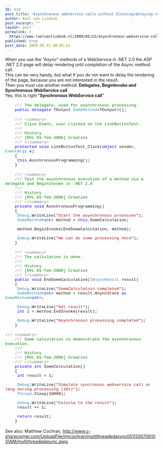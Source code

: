 ```yaml
---
ID: 418
post_title: 'Asynchronous webservice calls without blocking/delaying rendering in ASP .NET 2.0 C#'
author: Roel van Lisdonk
post_excerpt: ""
layout: post
permalink: >
  https://www.roelvanlisdonk.nl/2009/05/22/asynchronous-webservice-calls-without-blockingdelaying-rendering-in-asp-net-20-c/
published: true
post_date: 2009-05-22 08:03:23
---
```

<div class="padten">   <div class="ms-inputuserfield padfive seventyp">     <div>       <div class="ExternalClassCD0F62B006694C229EAAEEAB4524F6CF">         <p>When you use the &quot;Async&quot; methods of a WebService in .NET 2.0 the ASP .NET 2.0 page will delay rendering until completion of the Async method call.           <br />This can be very handy, but what if you do not want to delay the rendering of the page, because you are not interested in the result.            <br />Then you must use another method: <strong>Delegates, BeginInvoke and Synchronous WebService call</strong>            <br />Yes, this is right &quot;<strong>Synchronous WebService call</strong>&quot;            <br />            <br /><span style="font-family: courier new; font-size: 10pt">&#160;&#160;&#160; <span style="color: gray">///</span><span style="color: green"> The delegate, used for asynchronous processing.</span></span>            <br /><span style="font-family: courier new; font-size: 10pt"><span style="color: blue">&#160;&#160;&#160; public</span> <span style="color: blue">delegate</span> TOutput <span style="color: #2b91af">SomeMethod</span>&lt;TOutput&gt;();</span>            <br />            <br /><span style="font-family: courier new; font-size: 10pt"><span style="color: gray">&#160;&#160;&#160; ///</span><span style="color: green"> </span><span style="color: gray">&lt;summary&gt;</span><span style="color: green">               <br /></span>&#160;&#160;&#160; <span style="color: gray">///</span><span style="color: green"> Click Event, user clicked on the LinkButtonTest.               <br /></span>&#160;&#160;&#160; <span style="color: gray">///</span><span style="color: green">                <br /></span>&#160;&#160;&#160; <span style="color: gray">///</span><span style="color: green"> History               <br /></span>&#160;&#160;&#160; <span style="color: gray">///</span><span style="color: green"> [RVL 01-feb-2008] Creation               <br /></span>&#160;&#160;&#160; <span style="color: gray">///</span><span style="color: green"> </span><span style="color: gray">&lt;/summary&gt;               <br /></span>&#160;&#160;&#160; <span style="color: blue">protected</span> <span style="color: blue">void</span> LinkButtonTest_Click(<span style="color: blue">object</span> sender, <span style="color: #2b91af">EventArgs</span> e)              <br />&#160;&#160;&#160; {              <br />&#160;&#160;&#160;&#160; <span style="color: blue">this</span>.AsnchronousProgramming();              <br />&#160;&#160;&#160; }</span>            <br />            <br /><span style="font-family: courier new; font-size: 10pt">&#160;&#160;&#160; <span style="color: gray">///</span><span style="color: green"> </span><span style="color: gray">&lt;summary&gt;               <br /></span>&#160;&#160;&#160; <span style="color: gray">///</span><span style="color: green"> Test the asynchronous execution of a method via a delegate and BeginInvoke in .NET 2.0               <br /></span>&#160;&#160;&#160; <span style="color: gray">///               <br /></span>&#160;&#160;&#160; <span style="color: gray">///</span><span style="color: green"> History               <br /></span>&#160;&#160;&#160; <span style="color: gray">///</span><span style="color: green"> [RVL 01-feb-2008] Creation               <br /></span>&#160;&#160;&#160; <span style="color: gray">///</span><span style="color: green"> </span><span style="color: gray">&lt;/summary&gt;               <br /></span>&#160;&#160;&#160; <span style="color: blue">private</span> <span style="color: blue">void</span> AsnchronousProgramming()              <br />&#160;&#160;&#160; {              <br />&#160;&#160;&#160;&#160; <span style="color: #2b91af">Debug</span>.WriteLine(<span style="color: #a31515">&quot;Start the asynchronous processen&quot;</span>);              <br />&#160;&#160;&#160;&#160; <span style="color: #2b91af">SomeMethod</span>&lt;<span style="color: blue">int</span>&gt; method = <span style="color: blue">this</span>.SomeCalculation;              <br />&#160;&#160;&#160;&#160; <br />&#160;&#160;&#160;&#160; method.BeginInvoke(EndSomeCalculation, method);              <br />              <br />&#160;&#160;&#160;&#160; <span style="color: #2b91af">Debug</span>.WriteLine(<span style="color: #a31515">&quot;We can do some processing here&quot;</span>);              <br />&#160;&#160;&#160; }</span>            <br />            <br /><span style="font-family: courier new; font-size: 10pt">&#160;&#160;&#160; <span style="color: gray">///</span><span style="color: green"> </span><span style="color: gray">&lt;summary&gt;               <br /></span>&#160;&#160;&#160; <span style="color: gray">///</span><span style="color: green"> The calculation is done.               <br /></span>&#160;&#160;&#160; <span style="color: gray">///</span><span style="color: green">                <br /></span>&#160;&#160;&#160; <span style="color: gray">///</span><span style="color: green"> History               <br /></span>&#160;&#160;&#160; <span style="color: gray">///</span><span style="color: green"> [RVL 01-feb-2008] Creation               <br /></span>&#160;&#160;&#160; <span style="color: gray">///</span><span style="color: green"> </span><span style="color: gray">&lt;/summary&gt;               <br /></span>&#160;&#160;&#160; <span style="color: blue">public</span> <span style="color: blue">void</span> EndSomeCalculation(<span style="color: #2b91af">IAsyncResult</span> result)              <br />&#160;&#160;&#160; {              <br />&#160;&#160;&#160;&#160; <span style="color: #2b91af">Debug</span>.WriteLine(<span style="color: #a31515">&quot;SomeCalculatoin completed&quot;</span>);              <br />&#160;&#160;&#160;&#160; <span style="color: #2b91af">SomeMethod</span>&lt;<span style="color: blue">int</span>&gt; method = result.AsyncState <span style="color: blue">as</span> <span style="color: #2b91af">SomeMethod</span>&lt;<span style="color: blue">int</span>&gt;;              <br />              <br />&#160;&#160;&#160;&#160; <span style="color: #2b91af">Debug</span>.WriteLine(<span style="color: #a31515">&quot;Get result&quot;</span>);              <br />&#160;&#160;&#160;&#160; <span style="color: blue">int</span> i = method.EndInvoke(result);              <br />&#160;&#160;&#160;&#160; <br />&#160;&#160;&#160;&#160; <span style="color: #2b91af">Debug</span>.WriteLine(<span style="color: #a31515">&quot;Asynchronous processing completed&quot;</span>);              <br />&#160;&#160;&#160; }</span>            <br />            <br /><span style="font-family: courier new; font-size: 10pt"><span style="color: gray">///</span><span style="color: green"> </span><span style="color: gray">&lt;summary&gt;               <br /></span>&#160;&#160;&#160; <span style="color: gray">///</span><span style="color: green"> Some calculation to demonstrate the asynchronous execution.               <br /></span>&#160;&#160;&#160; <span style="color: gray">///               <br /></span>&#160;&#160;&#160; <span style="color: gray">///</span><span style="color: green"> History               <br /></span>&#160;&#160;&#160; <span style="color: gray">///</span><span style="color: green"> [RVL 01-feb-2008] Creation               <br /></span>&#160;&#160;&#160; <span style="color: gray">///</span><span style="color: green"> </span><span style="color: gray">&lt;/summary&gt;               <br /></span>&#160;&#160;&#160; <span style="color: blue">private</span> <span style="color: blue">int</span> SomeCalculation()              <br />&#160;&#160;&#160; {              <br />&#160;&#160;&#160;&#160; <span style="color: blue">int</span> result = 1;              <br />              <br />&#160;&#160;&#160;&#160; <span style="color: #2b91af">Debug</span>.WriteLine(<span style="color: #a31515">&quot;Simulate syncronous webservice call or lang during processing (10s)&quot;</span>);              <br />&#160;&#160;&#160;&#160; <span style="color: #2b91af">Thread</span>.Sleep(10000);              <br />              <br />&#160;&#160;&#160;&#160; <span style="color: #2b91af">Debug</span>.WriteLine(<span style="color: #a31515">&quot;Calcula
te the result&quot;</span>);              <br />&#160;&#160;&#160;&#160; result += 1;              <br />              <br />&#160;&#160;&#160;&#160; <span style="color: blue">return</span> result;              <br />&#160;&#160;&#160; }</span>            <br />            <br />See also: Matthew Cochran, <a href="http://www.c-sharpcorner.com/UploadFile/rmcochran/multithreadedasync05112007061031AM/multithreadedasync.aspx">http://www.c-sharpcorner.com/UploadFile/rmcochran/multithreadedasync05112007061031AM/multithreadedasync.aspx</a>            <br />            <br /></p>       </div>     </div>   </div> </div>